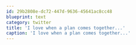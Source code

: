 ```yaml
---
id: 29b2808e-dc72-447d-9636-45641ac8cc48
blueprint: text
category: twitter
title: 'I love when a plan comes together...'
caption: 'I love when a plan comes together...'
---
```

